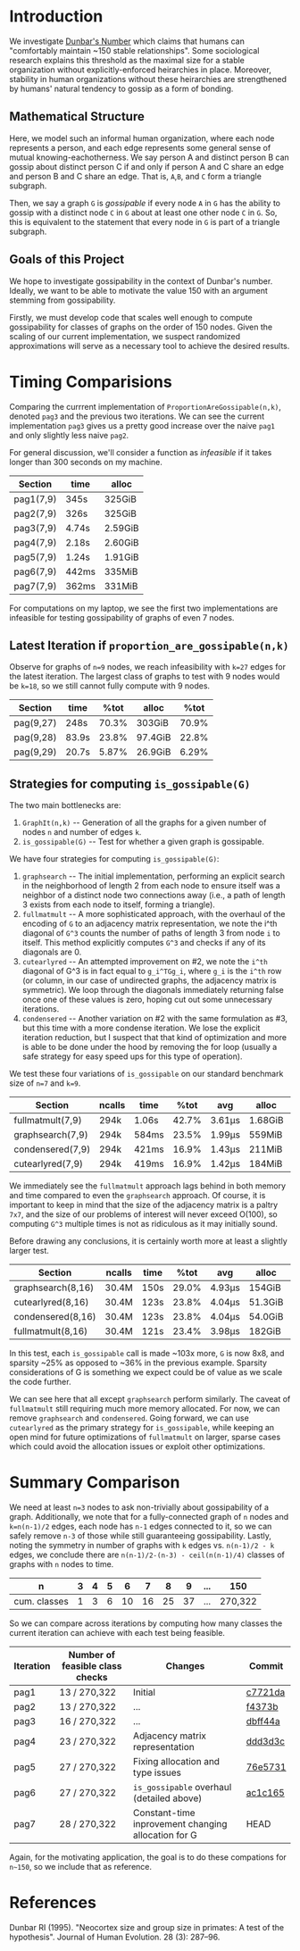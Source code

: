 
# Introduction 

We investigate [Dunbar's Number](https://en.wikipedia.org/wiki/Dunbar%27s_number) which claims that humans can "comfortably maintain ~150 stable relationships".  Some sociological research explains this threshold as the maximal size for a stable organization without explicitly-enforced heirarchies in place.  Moreover, stability in human organizations without these heirarchies are strengthened by humans' natural tendency to gossip as a form of bonding.

## Mathematical Structure

Here, we model such an informal human organization, where each node represents a person, and each edge represents some general sense of mutual knowing-eachotherness.  We say person A and distinct person B can gossip about distinct person C if and only if person A and C share an edge and person B and C share an edge.  That is, `A`,`B`, and `C` form a triangle subgraph.

Then, we say a graph `G` is *gossipable* if every node `A` in `G` has the ability to gossip with a distinct node `C` in `G` about at least one other node `C` in `G`. 
So, this is equivalent to the statement that every node in `G` is part of a triangle subgraph.

## Goals of this Project
We hope to investigate gossipability in the context of Dunbar's number.  Ideally, we want to be able to motivate the value 150 with an argument stemming from gossipability.  

Firstly, we must develop code that scales well enough to compute gossipability for classes of graphs on the order of 150 nodes.  Given the scaling of our current implementation, we suspect randomized approximations will serve as a necessary tool to achieve the desired results.


# Timing Comparisions
Comparing the currrent implementation of `ProportionAreGossipable(n,k)`, denoted `pag3` and the previous two iterations.
We can see the current implementation `pag3` gives us a pretty good increase over the naive `pag1` and only slightly less naive `pag2`.

For general discussion, we'll consider a function as  *infeasible* if it takes longer than 300 seconds on my machine.

 Section   |  time |   alloc 
 ----------|-------|---------
 pag1(7,9) |  345s |  325GiB 
 pag2(7,9) |  326s |  325GiB 
 pag3(7,9) | 4.74s | 2.59GiB 
 pag4(7,9) | 2.18s | 2.60GiB 
 pag5(7,9) | 1.24s | 1.91GiB
 pag6(7,9) | 442ms |  335MiB
 pag7(7,9) | 362ms |  331MiB

For computations on my laptop, we see the first two implementations are infeasible for testing gossipability of graphs of even 7 nodes.


## Latest Iteration if `proportion_are_gossipable(n,k)`

Observe for graphs of `n=9` nodes, we reach infeasibility with `k=27` edges for the latest iteration.  The largest class of graphs to test with 9 nodes would be `k=18`, so we still cannot fully compute with 9 nodes.

Section | time | %tot | alloc | %tot 
----------|-------|-------|---------|------------
pag(9,27) | 248s | 70.3%  | 303GiB  | 70.9% 
pag(9,28) | 83.9s | 23.8% | 97.4GiB | 22.8% 
pag(9,29) | 20.7s | 5.87% | 26.9GiB | 6.29%

## Strategies for computing `is_gossipable(G)`

The two main bottlenecks are: 
1. `GraphIt(n,k)` -- Generation of all the graphs for a given number of nodes `n` and number of edges `k`.   
2. `is_gossipable(G)` -- Test for whether a given graph is gossipable.

We have four strategies for computing `is_gossipable(G)`:
1. `graphsearch` -- The initial implementation, performing an explicit search in the neighborhood of length 2 from each node to ensure itself was a neighbor of a distinct node two connections away (i.e., a path of length 3 exists from each node to itself, forming a triangle).
2. `fullmatmult` -- A more sophisticated approach, with the overhaul of the encoding of `G` to an adjacency matrix representation, we note the i^th diagonal of `G^3` counts the number of paths of length 3 from node `i` to itself.  This method explicitly computes `G^3` and checks if any of its diagonals are 0.
3. `cutearlyred` -- An attempted improvement on #2, we note the `i^th` diagonal of G^3 is in fact equal to `g_i^TGg_i`, where `g_i` is the `i^th` row (or column, in our case of undirected graphs, the adjacency matrix is symmetric).  We loop through the diagonals immediately returning false once one of these values is zero, hoping cut out some unnecessary iterations.
4. `condensered` -- Another variation on #2 with the same formulation as #3, but this time with a more condense iteration.  We lose the explicit iteration reduction, but I suspect that that kind of optimization and more is able to be done under the hood by removing the for loop (usually a safe strategy for easy speed ups for this type of operation). 

We test these four variations of `is_gossipable` on our standard benchmark size of `n=7` and `k=9`.
 
Section           |  ncalls |   time |  %tot |    avg |    alloc |  %tot |     avg
------------------|---------|--------|-------|--------|----------|-------|-----
 fullmatmult(7,9) |    294k |  1.06s | 42.7% | 3.61μs |  1.68GiB | 64.4% | 6.00KiB
 graphsearch(7,9) |    294k |  584ms | 23.5% | 1.99μs |   559MiB | 20.9% | 1.95KiB
 condensered(7,9) |    294k |  421ms | 16.9% | 1.43μs |   211MiB | 7.88% |    752B
 cutearlyred(7,9) |    294k |  419ms | 16.9% | 1.42μs |   184MiB | 6.88% |    656B

We immediately see the `fullmatmult` approach lags behind in both memory and time compared to even the `graphsearch` approach.  Of course, it is important to keep in mind that the size of the adjacency matrix is a paltry `7x7`, and the size of our problems of interest will never exceed O(100), so computing `G^3` multiple times is not as ridiculous as it may initially sound.

Before drawing any conclusions, it is certainly worth more at least a slightly larger test. 

 Section           |  ncalls |   time |  %tot |    avg |    alloc |  %tot |     avg
-------------------|---------|--------|-------|--------|----------|-------|----
 graphsearch(8,16) |   30.4M |   150s | 29.0% | 4.93μs |   154GiB | 35.0% | 5.32KiB
 cutearlyred(8,16) |   30.4M |   123s | 23.8% | 4.04μs |  51.3GiB | 11.6% | 1.77KiB
 condensered(8,16) |   30.4M |   123s | 23.8% | 4.04μs |  54.0GiB | 12.2% | 1.86KiB
 fullmatmult(8,16) |   30.4M |   121s | 23.4% | 3.98μs |   182GiB | 41.2% | 6.27KiB

In this test, each `is_gossipable` call is made ~103x more, `G` is now 8x8, and sparsity ~25% as opposed to ~36% in the previous example.  Sparsity considerations of G is something we expect could be of value as we scale the code further.

We can see here that all except `graphsearch` perform similarly.  The caveat of `fullmatmult` still requiring much more memory allocated.  For now, we can remove `graphsearch` and `condensered`.  Going forward, we can use `cutearlyred` as the primary strategy for `is_gossipable`, while keeping an open mind for future optimizations of `fullmatmult` on larger, sparse cases which could avoid the allocation issues or exploit other optimizations.

# Summary Comparison

We need at least `n=3` nodes to ask non-trivially about gossipability of a graph.  Additionally, we note that for a fully-connected graph of `n` nodes and `k=n(n-1)/2` edges, each node has `n-1` edges connected to it, so we can safely remove `n-3` of those while still guaranteeing gossipability.  Lastly, noting the symmetry in number of graphs with `k` edges vs. `n(n-1)/2 - k` edges, we conclude there are `n(n-1)/2-(n-3) - ceil(n(n-1)/4)` classes of graphs with `n` nodes to time.


n            | 3| 4| 5| 6| 7| 8| 9|...|150
-------------|--|--|--|--|--|--|--|---|-------
cum. classes | 1| 3| 6|10|16|25|37|...|270,322


So we can compare across iterations by computing how many classes the current iteration can achieve with each test being feasible.

Iteration | Number of feasible class checks| Changes | Commit
----------|--------------------------------|---------|------------------------------------------------------
pag1      | 13 / 270,322                   | Initial                         | [c7721da](https://github.com/bkaperick/Dunbar/commit/c7721da)
pag2      | 13 / 270,322                   | ...                             | [f4373b](https://github.com/bkaperick/Dunbar/commit/f4373b)
pag3      | 16 / 270,322                   | ...                             | [dbff44a](https://github.com/bkaperick/Dunbar/commit/dbff44a)
pag4      | 23 / 270,322                   | Adjacency matrix representation | [ddd3d3c](https://github.com/bkaperick/Dunbar/commit/ddd3d3c)
pag5      | 27 / 270,322                   | Fixing allocation and type issues | [76e5731](https://github.com/bkaperick/Dunbar/commit/76e5731)
pag6      | 27 / 270,322                   | `is_gossipable` overhaul (detailed above) | [ac1c165](https://github.com/bkaperick/Dunbar/commit/ac1c165)
pag7      | 28 / 270,322                   | Constant-time inprovement changing allocation for G | HEAD

Again, for the motivating application, the goal is to do these compations for `n~150`, so we include that as reference.


# References
Dunbar RI (1995). "Neocortex size and group size in primates: A test of the hypothesis". Journal of Human Evolution. 28 (3): 287–96. 

